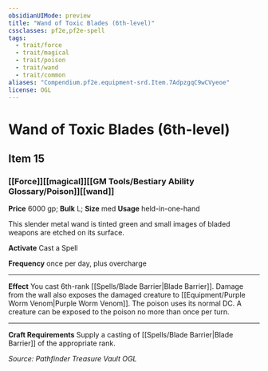 ```yaml
---
obsidianUIMode: preview
title: "Wand of Toxic Blades (6th-level)"
cssclasses: pf2e,pf2e-spell
tags:
  - trait/force
  - trait/magical
  - trait/poison
  - trait/wand
  - trait/common
aliases: "Compendium.pf2e.equipment-srd.Item.7AdpzgqC9wCVyeoe"
license: OGL
---
```

# Wand of Toxic Blades (6th-level)
## Item 15
### [[Force]][[magical]][[GM Tools/Bestiary Ability Glossary/Poison]][[wand]]


**Price** 6000 gp; 
**Bulk** L; **Size** med
**Usage** held-in-one-hand

This slender metal wand is tinted green and small images of bladed weapons are etched on its surface.

**Activate** Cast a Spell

**Frequency** once per day, plus overcharge

* * *

**Effect** You cast 6th-rank [[Spells/Blade Barrier|Blade Barrier]]. Damage from the wall also exposes the damaged creature to [[Equipment/Purple Worm Venom|Purple Worm Venom]]. The poison uses its normal DC. A creature can be exposed to the poison no more than once per turn.

* * *

**Craft Requirements** Supply a casting of [[Spells/Blade Barrier|Blade Barrier]] of the appropriate rank.

*Source: Pathfinder Treasure Vault*
*OGL*